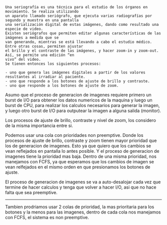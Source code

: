 ```
Una seriografía es una técnica para el estudio de los órganos en movimiento. Se realiza utilizando
un aparato llamado seriógrafo, que ejecuta varias radiografías por segundo y muestra en una pantalla
una serialización digital de estas imágenes, dando como resultado una especie de video.
Existen seriógrafos que permiten editar algunas características de las imágenes a medida que se
van generando, mientras se está llevando a cabo el estudio médico. Entre otras cosas, permiten ajustar
el brillo y el contraste de las imágenes, y hacer zoom-in y zoom-out. Así, se permite una edición “en
vivo” del video.
Se tienen entonces los siguientes procesos:

- uno que genera las imágenes digitales a partir de los valores resultantes al irradiar al paciente.
- uno que responde a los botones de ajuste de brillo y contraste.
- uno que responde a los botones de ajuste de zoom.

```

Asumo que el proceso de generacion de imagenes requiere primero un burst de I/O para obtener los datos numericos de la maquina y luego un burst de CPU, para realizar los calculos necesarios para generar la imagen, y luego otro burst de I/O para outputear la imagen a alguna salida (monitor).

Los procesos de ajuste de brillo, contraste y nivel de zoom, los considero de la misma importancia entre si. 

Podemos usar una cola con prioridades non preemptive. Donde los procesos de ajuste de brillo, contraste y zoom tienen mayor prioridad que los de generacion de imagenes. Esto ya que quiero que los cambios se vean reflejados en pantalla lo antes posible. Y el proceso de generacion de imagenes tiene la prioridad mas baja. Dentro de una misma prioridad, nos manejamos con FCFS, ya que esperamos que los cambios de imagen se vean relfejados en el mismo orden en que presionamos los botones de ajuste. 

El proceso de generacion de imagenes se va a auto-desalojar cada vez que termine de hacer calculos y tenga que volver a hacer I/O, asi que no hace falta que sea preemptive.


------------

Tambien prodriamos usar 2 colas de prioridad, la mas prioritaria para los botones y la menos para las imagenes, dentro de cada cola nos manejamos con FCFS, el sistema es non preemptive.